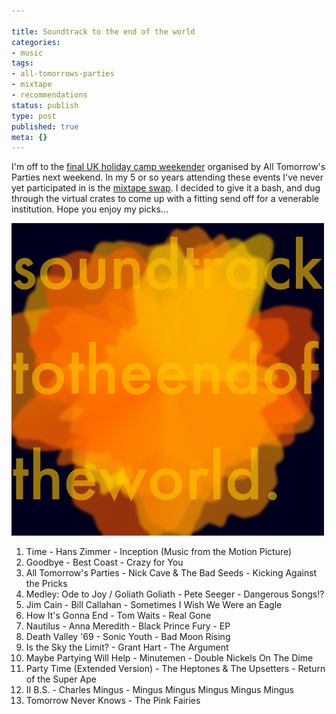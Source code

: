 ```yaml
---

title: Soundtrack to the end of the world
categories:
- music
tags:
- all-tomorrows-parties
- mixtape
- recommendations
status: publish
type: post
published: true
meta: {}
---
```

<p>I'm off to the <a target="_blank" href="http://www.atpfestival.com/events/endofanerapart2.php">final UK holiday camp weekender</a> organised by All Tomorrow's Parties next weekend. In my 5 or so years attending these events I've never yet participated in is the <a target="_blank" href="http://www.atpfestival.com/artist/mixswap.php">mixtape swap</a>. I decided to give it a bash, and dug through the virtual crates to come up with a fitting send off for a venerable institution. Hope you enjoy my picks...</p>
<img src="/squarespace_images/static_512dc7c9e4b004435d99d353_513e5c89e4b07e27db8696f0_5293d65de4b026bdd1acdb44_1385420383088_stteotw.png_" alt=""><!-- more -->

<ol>
<li>Time - Hans Zimmer - Inception (Music from the Motion Picture)</li>
<li>Goodbye - Best Coast - Crazy for You</li>
<li>All Tomorrow's Parties - Nick Cave &amp; The Bad Seeds - Kicking Against the Pricks</li>
<li>Medley: Ode to Joy / Goliath Goliath - Pete Seeger - Dangerous Songs!?</li>
<li>Jim Cain - Bill Callahan - Sometimes I Wish We Were an Eagle</li>
<li>How It's Gonna End - Tom Waits - Real Gone</li>
<li>Nautilus - Anna Meredith - Black Prince Fury - EP</li>
<li>Death Valley '69 - Sonic Youth - Bad Moon Rising</li>
<li>Is the Sky the Limit? - Grant Hart - The Argument</li>
<li>Maybe Partying Will Help - Minutemen - Double Nickels On The Dime</li>
<li>Party Time (Extended Version) - The Heptones &amp; The Upsetters - Return of the Super Ape</li>
<li>II B.S. - Charles Mingus - Mingus Mingus Mingus Mingus Mingus</li>
<li>Tomorrow Never Knows - The Pink Fairies</li>
</ol>

